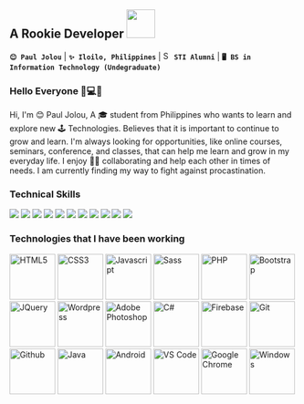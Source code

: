<h2> <b>A Rookie Developer</b> <img src="https://media.giphy.com/media/mGcNjsfWAjY5AEZNw6/giphy.gif" width="50">
</h2>

**`😊 Paul Jolou`** | **`✨ Iloilo, Philippines`** | <img src="https://encrypted-tbn0.gstatic.com/images?q=tbn%3AANd9GcQRURGLQSwTPzlujxSaVwd3n5756CKdGTkFsA&usqp=CAU" width="15" height="15" alt="STI Logo"> **`STI Alumni`** | **`🖥️ BS in Information Technology (Undegraduate)`**


### Hello Everyone 👋💻🌈

Hi, I'm 😊 Paul Jolou, A 🎓 student from Philippines who wants to learn and explore new 🕹 Technologies. Believes that it is important to continue to grow and learn. I'm always looking for opportunities, like online courses, seminars, conference, and classes, that can help me learn and grow in my everyday life. I enjoy 🙆‍♂️ collaborating and help each other in times of needs. I am currently finding my way to fight against procastination.  


### Technical Skills 
<p> 
    <img src="https://img.shields.io/badge/HTML5-%E2%98%85%E2%98%85%E2%98%85%E2%98%85%E2%98%85-E54C21" /> 
    <img src="https://img.shields.io/badge/CSS3-%E2%98%85%E2%98%85%E2%98%85%E2%98%85%E2%98%85-44b2fb" /> 
    <img src="https://img.shields.io/badge/Javascript-%E2%98%85%E2%98%85%E2%98%85%E2%98%86%E2%98%86-F0DC4E" /> 
    <img src="https://img.shields.io/badge/SCSS-%E2%98%85%E2%98%85%E2%98%86%E2%98%86%E2%98%86-CE679A" />
    <img src="https://img.shields.io/badge/PHP-%E2%98%85%E2%98%85%E2%98%85%E2%98%85%E2%98%86-8387BC" />
    <img src="https://img.shields.io/badge/SQL-%E2%98%85%E2%98%86%E2%98%86%E2%98%86%E2%98%86-ffc700" /> 
    <img src="https://img.shields.io/badge/Bootstrap-%E2%98%85%E2%98%85%E2%98%85%E2%98%86%E2%98%86-553A7D" />
    <img src="https://img.shields.io/badge/JQuery-%E2%98%85%E2%98%85%E2%98%85%E2%98%86%E2%98%86-31d304" />
    <img src="https://img.shields.io/badge/Wordpress-%E2%98%85%E2%98%85%E2%98%86%E2%98%86%E2%98%86-4423ff" />
    <img src="https://img.shields.io/badge/Adobe%20Photoshop-%E2%98%85%E2%98%85%E2%98%85%E2%98%85%E2%98%86-001E36" />
    <img src="https://img.shields.io/badge/Adobe%20XD-%E2%98%85%E2%98%86%E2%98%86%E2%98%86%E2%98%86-FF26BE" />       
</p>

### **Technologies that I have been working**
<p>
<img src="https://konpa.github.io/devicon/devicon.git/icons/html5/html5-plain-wordmark.svg" width="80" height="80" alt="HTML5">
<img src="https://konpa.github.io/devicon/devicon.git/icons/css3/css3-plain-wordmark.svg" width="80" height="80" alt="CSS3">
<img src="https://konpa.github.io/devicon/devicon.git/icons/javascript/javascript-plain.svg" width="80" height="80" alt="Javascript">
<img src="https://konpa.github.io/devicon/devicon.git/icons/sass/sass-original.svg" width="80" height="80" alt="Sass">
<img src="https://konpa.github.io/devicon/devicon.git/icons/php/php-plain.svg" width="80" height="80" alt="PHP">
<img src="https://konpa.github.io/devicon/devicon.git/icons/bootstrap/bootstrap-plain-wordmark.svg" width="80" height="80" alt="Bootstrap">
<img src="https://konpa.github.io/devicon/devicon.git/icons/jquery/jquery-plain-wordmark.svg" width="80" height="80" alt="JQuery">
<img src="https://konpa.github.io/devicon/devicon.git/icons/wordpress/wordpress-plain-wordmark.svg" width="80" height="80" alt="Wordpress">
<img src="https://konpa.github.io/devicon/devicon.git/icons/photoshop/photoshop-plain.svg" width="80" height="80" alt="Adobe Photoshop">
<img src="https://konpa.github.io/devicon/devicon.git/icons/csharp/csharp-plain.svg" width="80" height="80" alt="C#">
<img src="https://img.icons8.com/color/96/000000/firebase.png" width="80" height="80" alt="Firebase"/>
<img src="https://konpa.github.io/devicon/devicon.git/icons/git/git-plain-wordmark.svg" width="80" height="80" alt="Git">
<img src="https://konpa.github.io/devicon/devicon.git/icons/github/github-original-wordmark.svg" width="80" height="80" alt="Github">
<img src="https://konpa.github.io/devicon/devicon.git/icons/java/java-plain-wordmark.svg" width="80" height="80" alt="Java">
<img src="https://konpa.github.io/devicon/devicon.git/icons/android/android-plain-wordmark.svg" width="80" height="80" alt="Android">
<img src="https://konpa.github.io/devicon/devicon.git/icons/visualstudio/visualstudio-plain.svg" width="80" height="80" alt="VS Code">
<img src="https://konpa.github.io/devicon/devicon.git/icons/chrome/chrome-plain.svg" width="80" height="80" alt="Google Chrome">
<img src="https://konpa.github.io/devicon/devicon.git/icons/windows8/windows8-original.svg" width="80" height="80" alt="Windows">
</p>


<!--
**JolouTheRookie/JolouTheRookie** is a ✨ _special_ ✨ repository because its `README.md` (this file) appears on your GitHub profile.

Here are some ideas to get you started:

- 🔭 I’m currently working on ...
- 🌱 I’m currently learning ...
- 👯 I’m looking to collaborate on ...
- 🤔 I’m looking for help with ...
- 💬 Ask me about ...
- 📫 How to reach me: ...
- 😄 Pronouns: ...
- ⚡ Fun fact: ...
-->
